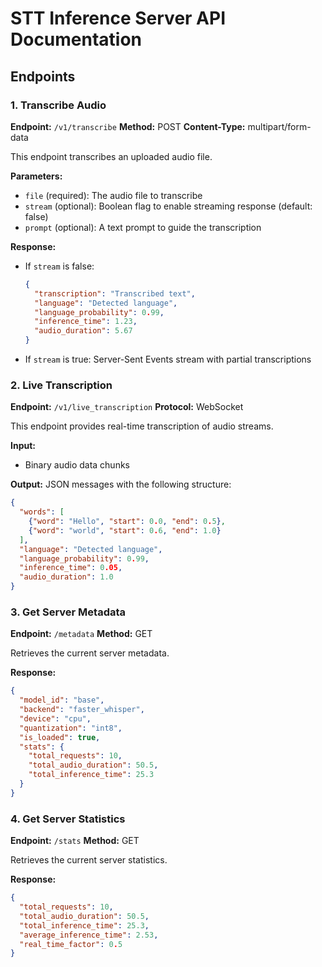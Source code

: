 # STT Inference Server API Documentation

## Endpoints

### 1. Transcribe Audio

**Endpoint:** `/v1/transcribe`
**Method:** POST
**Content-Type:** multipart/form-data

This endpoint transcribes an uploaded audio file.

**Parameters:**
- `file` (required): The audio file to transcribe
- `stream` (optional): Boolean flag to enable streaming response (default: false)
- `prompt` (optional): A text prompt to guide the transcription

**Response:**
- If `stream` is false:
  ```json
  {
    "transcription": "Transcribed text",
    "language": "Detected language",
    "language_probability": 0.99,
    "inference_time": 1.23,
    "audio_duration": 5.67
  }
  ```
- If `stream` is true:
  Server-Sent Events stream with partial transcriptions

### 2. Live Transcription

**Endpoint:** `/v1/live_transcription`
**Protocol:** WebSocket

This endpoint provides real-time transcription of audio streams.

**Input:**
- Binary audio data chunks

**Output:**
JSON messages with the following structure:
```json
{
  "words": [
    {"word": "Hello", "start": 0.0, "end": 0.5},
    {"word": "world", "start": 0.6, "end": 1.0}
  ],
  "language": "Detected language",
  "language_probability": 0.99,
  "inference_time": 0.05,
  "audio_duration": 1.0
}
```

### 3. Get Server Metadata

**Endpoint:** `/metadata`
**Method:** GET

Retrieves the current server metadata.

**Response:**
```json
{
  "model_id": "base",
  "backend": "faster_whisper",
  "device": "cpu",
  "quantization": "int8",
  "is_loaded": true,
  "stats": {
    "total_requests": 10,
    "total_audio_duration": 50.5,
    "total_inference_time": 25.3
  }
}
```

### 4. Get Server Statistics

**Endpoint:** `/stats`
**Method:** GET

Retrieves the current server statistics.

**Response:**
```json
{
  "total_requests": 10,
  "total_audio_duration": 50.5,
  "total_inference_time": 25.3,
  "average_inference_time": 2.53,
  "real_time_factor": 0.5
}
```